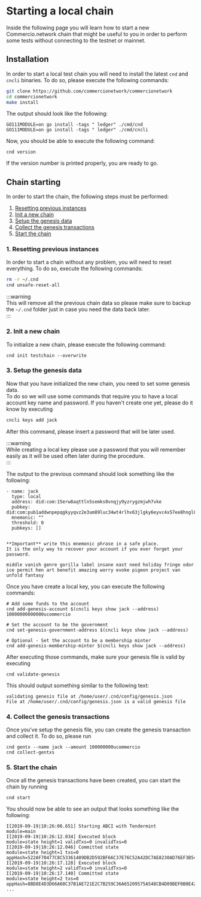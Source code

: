# Starting a local chain
Inside the following page you will learn how to start a new Commercio.network chain that might be useful to you 
in order to perform some tests without connecting to the testnet or mainnet. 

## Installation
In order to start a local test chain you will need to install the latest `cnd` and `cncli` binaries. 
To do so, please execute the following commands:

```bash
git clone https://github.com/commercionetwork/commercionetwork
cd commercionetwork
make install
``` 

The output should look like the following: 

```
GO111MODULE=on go install -tags " ledger" ./cmd/cnd
GO111MODULE=on go install -tags " ledger" ./cmd/cncli
``` 

Now, you should be able to execute the following command: 

```
cnd version
```

If the version number is printed properly, you are ready to go.

## Chain starting
In order to start the chain, the following steps must be performed: 

1. [Resetting previous instances](#1-resetting-previous-instances)
2. [Init a new chain](#2-init-a-new-chain)
3. [Setup the genesis data](#3-setup-the-genesis-data)
4. [Collect the genesis transactions](#4-collect-the-genesis-transactions)
5. [Start the chain](#5-start-the-chain)

### 1. Resetting previous instances
In order to start a chain without any problem, you will need to reset everything. 
To do so, execute the following commands: 

```bash
rm -r ~/.cnd
cnd unsafe-reset-all
```

:::warning  
This will remove all the previous chain data so please make sure to backup 
the `~/.cnd` folder just in case you need the data back later.   
:::

### 2. Init a new chain
To initialize a new chain, please execute the following command: 

```
cnd init testchain --overwrite
``` 

### 3. Setup the genesis data
Now that you have initialized the new chain, you need to set some genesis data.  
To do so we will use some commands that require you to have a local account key name and password. 
If you haven't create one yet, please do it know by executing

```bash
cncli keys add jack
``` 

After this command, please insert a password that will be later used.

:::warning  
While creating a local key please use a password that you will remember easily as it will be used
often later during the procedure.  
:::

The output to the previous command should look something like the following:

```
- name: jack
  type: local
  address: did:com:15erw8aqttln5semks0vnqjy9yzrygzmjwh7vke
  pubkey: did:com:pub1addwnpepqgkyyqvz2e3um89luc34wt4rlhv63jlgky6eyvc4x57ee8hngl8z2h3d3zn
  mnemonic: ""
  threshold: 0
  pubkeys: []


**Important** write this mnemonic phrase in a safe place.
It is the only way to recover your account if you ever forget your password.

middle vanish genre gorilla label insane east need holiday fringe odor ice permit hen art benefit amazing worry evoke pigeon project van unfold fantasy
```

Once you have create a local key, you can execute the following commands: 

```shell
# Add some funds to the account
cnd add-genesis-account $(cncli keys show jack --address) 10000000000000ucommercio

# Set the account to be the government
cnd set-genesis-government-address $(cncli keys show jack --address)

# Optional - Set the account to be a membership minter
cnd add-genesis-membership-minter $(cncli keys show jack --address)
```

After executing those commands, make sure your genesis file is valid by executing

```shell
cnd validate-genesis
```

This should output something similar to the following text:

```
validating genesis file at /home/user/.cnd/config/genesis.json
File at /home/user/.cnd/config/genesis.json is a valid genesis file
```

### 4. Collect the genesis transactions
Once you've setup the genesis file, you can create the genesis transaction and collect it.
To do so, please run

```shell
cnd gentx --name jack --amount 100000000ucommercio
cnd collect-gentxs
``` 

### 5. Start the chain
Once all the genesis transactions have been created, you can start the chain by running

```shell
cnd start
``` 

You should now be able to see an output that looks something like the following:

```
I[2019-09-19|10:26:06.651] Starting ABCI with Tendermint                module=main 
I[2019-09-19|10:26:12.034] Executed block                               module=state height=1 validTxs=0 invalidTxs=0
I[2019-09-19|10:26:12.046] Committed state                              module=state height=1 txs=0 appHash=522AF70477C8C53361489DB2D592BF66C37E76C52A42DC7AE8230AD76EF3B54F
I[2019-09-19|10:26:17.128] Executed block                               module=state height=2 validTxs=0 invalidTxs=0
I[2019-09-19|10:26:17.140] Committed state                              module=state height=2 txs=0 appHash=8BD8E4D3D66A60C37B1AE721E2C7B259C36A65209575A548CB4D09BEF0B0E42E
...
```